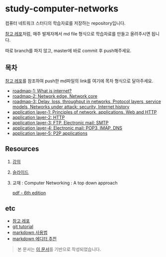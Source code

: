 # study-computer-networks

컴퓨터 네트워크 스터디의 학습자료를 저장하는 repository입니다.

[참고 레포](https://github.com/Yooii-Studios/Clean-Code)처럼, 매주 발제자께서 md file 형식으로 학습자료를 만들고 올려주시면 됩니다.

따로 branch를 파지 않고, master에 바로 commit 후 push해주세요. 

## 목차

[참고 레포](https://github.com/Yooii-Studios/Clean-Code)를 참조하여 push한 md파일의 link를 여기에 목차 형식으로 달아주세요.

- [roadmap-1: What is internet?](chapter1/roadmap-1.md)
- [roadmap-2: Network edge, Network core](chapter1/roadmap-2.md)
- [roadmap-3: Delay, loss, throughput in networks, Protocol layers, service models, Networks under attack: security, Internet history](chapter1/roadmap-3.md)
- [application layer-1: Principles of network, applications, Web and HTTP](chapter2/application-layer-1.md)
- [application layer-2: HTTP](chapter2/application-layer-2.md) 
- [application layer-3: FTP, Electronic mail: SMTP](chapter2/application-layer-3.md)
- [application layer-4: Electronic mail: POP3, IMAP, DNS](chapter2/application-layer-4.md)
- [application layer-5: P2P applications](chapter2/application-5.md)

## Resources

1. [강의](http://www.kocw.net/home/cview.do?mty=p&kemId=1046412)

2. [슬라이드](http://www-net.cs.umass.edu/kurose-ross-ppt-6e/)

3. 교재 : Computer Networking : A top down approach

   [pdf - 6th edition](<https://eclass.teicrete.gr/modules/document/file.php/TP326/%CE%98%CE%B5%CF%89%CF%81%CE%AF%CE%B1%20(Lectures)/Computer_Networking_A_Top-Down_Approach.pdf>)

## etc

- [참고 레포](https://github.com/Yooii-Studios/Clean-Code)
- [git tutorial](https://backlog.com/git-tutorial/kr/intro/intro1_1.html)
- [markdown 사용법](https://gist.github.com/ihoneymon/652be052a0727ad59601)
- [markdown 에디터 추천](https://futurecreator.github.io/2018/07/20/what-are-the-best-markdown-editor/)

> 본 문서는 [이 문서](https://github.com/Yeonduru/study-cs-network)를 기반으로 작성되었습니다.
